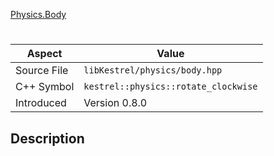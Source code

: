 [Physics.Body](index.md)
# 
| Aspect | Value |
| --- | --- |
| Source File | `libKestrel/physics/body.hpp` |
| C++ Symbol | `kestrel::physics::rotate_clockwise` |
| Introduced | Version 0.8.0 |
## Description
